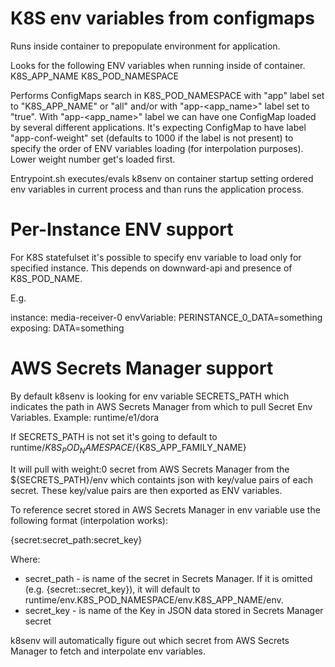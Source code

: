 K8S env variables from configmaps
=================================

Runs inside container to prepopulate environment for application.

Looks for the following ENV variables when running inside of container.
K8S_APP_NAME
K8S_POD_NAMESPACE

Performs ConfigMaps search in K8S_POD_NAMESPACE with "app" label set to "K8S_APP_NAME" or "all" and/or with "app-<app_name>" label set to "true".
With "app-<app_name>" label we can have one ConfigMap loaded by several different applications.
It's expecting ConfigMap to have label "app-conf-weight" set (defaults to 1000 if the label is not present) to
specify the order of ENV variables loading (for interpolation purposes). Lower weight number get's loaded first.

Entrypoint.sh executes/evals k8senv on container startup setting ordered env variables in current process and than runs the application process.

# Per-Instance ENV support

For K8S statefulset it's possible to specify env variable to load only for
specified instance. This depends on downward-api and presence of
K8S_POD_NAME.

E.g.

instance: media-receiver-0
envVariable: PERINSTANCE_0_DATA=something
exposing: DATA=something

# AWS Secrets Manager support

By default k8senv is looking for env variable SECRETS_PATH
which indicates the path in AWS Secrets Manager from which to pull Secret Env Variables.
Example: runtime/e1/dora

If SECRETS_PATH is not set it's going to default to
runtime/${K8S_POD_NAMESPACE}/${K8S_APP_FAMILY_NAME}

It will pull with weight:0 secret from AWS Secrets Manager from the
${SECRETS_PATH}/env which containts json with key/value pairs of each secret.
These key/value pairs are then exported as ENV variables.

To reference secret stored in AWS Secrets Manager in env variable use the
following format (interpolation works):

{secret:secret_path:secret_key}

Where:
- secret_path - is name of the secret in Secrets Manager. If it is omitted (e.g. {secret::secret_key}), it will default to runtime/env.K8S_POD_NAMESPACE/env.K8S_APP_NAME/env.
- secret_key - is name of the Key in JSON data stored in Secrets Manager secret

k8senv will automatically figure out which secret from AWS Secrets Manager
to fetch and interpolate env variables.
